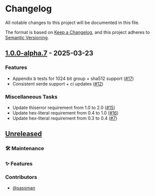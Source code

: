 # Changelog
All notable changes to this project will be documented in this file.

The format is based on [Keep a Changelog](https://keepachangelog.com/en/1.0.0/),
and this project adheres to [Semantic Versioning](https://semver.org/spec/v2.0.0.html).

## [1.0.0-alpha.7] - 2025-03-23
[1.0.0-alpha.7]: https://github.com/sassman/ssd-benchmark-rs/compare/1.0.0-alpha.6...1.0.0-alpha.7

### Features

- Appendix b tests for 1024 bit group + sha512 support ([#17](https://github.com/sassman/srp6-rs/pull/17))
- Consistent serde support + ci updates  ([#12](https://github.com/sassman/srp6-rs/pull/12))

### Miscellaneous Tasks

- Update thiserror requirement from 1.0 to 2.0 ([#15](https://github.com/sassman/srp6-rs/pull/15))
- Update hex-literal requirement from 0.4 to 1.0 ([#16](https://github.com/sassman/srp6-rs/pull/16))
- Update hex-literal requirement from 0.3 to 0.4 ([#7](https://github.com/sassman/srp6-rs/pull/7))

<!-- generated by git-cliff -->
## [Unreleased]
### 🛠️ Maintenance
### ✨ Features
### Contributors
- [@sassman](https://github.com/sassman)

[Unreleased]: https://github.com/sassman/srp6-rs/compare/main...HEAD

